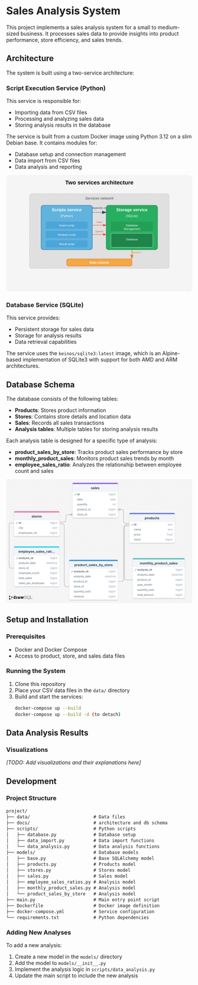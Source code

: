 # Sales Analysis System

This project implements a sales analysis system for a small to medium-sized business. It processes sales data to provide insights into product performance, store efficiency, and sales trends.

## Architecture

The system is built using a two-service architecture:

### Script Execution Service (Python)
This service is responsible for:
- Importing data from CSV files
- Processing and analyzing sales data
- Storing analysis results in the database

The service is built from a custom Docker image using Python 3.12 on a slim Debian base. It contains modules for:
- Database setup and connection management
- Data import from CSV files
- Data analysis and reporting

![architecture.svg](docs/architecture.svg)

### Database Service (SQLite)
This service provides:
- Persistent storage for sales data
- Storage for analysis results
- Data retrieval capabilities

The service uses the `keinos/sqlite3:latest` image, which is an Alpine-based implementation of SQLite3 with support for both AMD and ARM architectures.

## Database Schema

The database consists of the following tables:
- **Products**: Stores product information
- **Stores**: Contains store details and location data
- **Sales**: Records all sales transactions
- **Analysis tables**: Multiple tables for storing analysis results

Each analysis table is designed for a specific type of analysis:
- **product_sales_by_store**: Tracks product sales performance by store
- **monthly_product_sales**: Monitors product sales trends by month
- **employee_sales_ratio**: Analyzes the relationship between employee count and sales

![sale_analysis_db_schema.png](docs/sale_analysis_db_schema.png)

## Setup and Installation

### Prerequisites
- Docker and Docker Compose
- Access to product, store, and sales data files

### Running the System
1. Clone this repository
2. Place your CSV data files in the `data/` directory
3. Build and start the services:
   ```bash
   docker-compose up --build
   docker-compose up --build -d (to detach)

   ```

## Data Analysis Results

### Visualizations

*[TODO: Add visualizations and their explanations here]*

## Development

### Project Structure
```
project/
├── data/                        # Data files
├── docs/                        # architecture and db schema
├── scripts/                     # Python scripts
│   ├── database.py              # Database setup
│   ├── data_import.py           # Data import functions
│   └── data_analysis.py         # Data analysis functions
├── models/                      # Database models
│   ├── base.py                  # Base SQLAlchemy model
│   ├── products.py              # Products model
│   ├── stores.py                # Stores model
│   ├── sales.py                 # Sales model
│   ├── employee_sales_ratios.py # Analysis model
│   ├── monthly_product_sales.py # Analysis model
│   └── product_sales_by_store   # Analysis model
├── main.py                      # Main entry point script
├── Dockerfile                   # Docker image definition
├── docker-compose.yml           # Service configuration
└── requirements.txt             # Python dependencies
```

### Adding New Analyses
To add a new analysis:
1. Create a new model in the `models/` directory
2. Add the model to `models/__init__.py`
3. Implement the analysis logic in `scripts/data_analysis.py`
4. Update the main script to include the new analysis